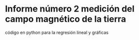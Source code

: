 # Informe número 2 medición del campo magnético de la tierra

código en python para la regresión lineal y gráficas